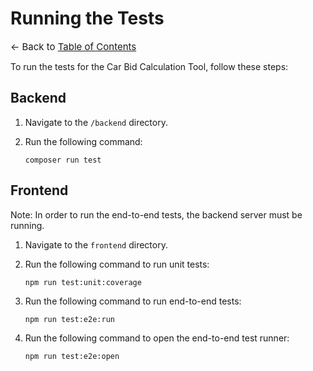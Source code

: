 # Running the Tests

<span style="font-size: 15px;">← Back to [Table of Contents](../README.md)</span>

To run the tests for the Car Bid Calculation Tool, follow these steps:

## Backend

1. Navigate to the `/backend` directory.
2. Run the following command:

   `composer run test`

## Frontend

Note: In order to run the end-to-end tests, the backend server must be running.

1. Navigate to the `frontend` directory.
2. Run the following command to run unit tests:

   `npm run test:unit:coverage`

3. Run the following command to run end-to-end tests:

   `npm run test:e2e:run`

4. Run the following command to open the end-to-end test runner:

   `npm run test:e2e:open`
